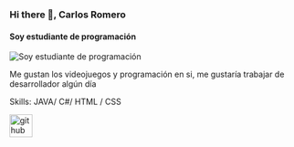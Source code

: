 ### Hi there 👋, Carlos Romero
#### Soy estudiante de programación 
![Soy estudiante de programación ](https://i.pinimg.com/originals/75/20/bd/7520bdd27f5493b77487683e16575c35.gif)

Me gustan los videojuegos y programación en si, me gustaría trabajar de desarrollador algún día 

Skills: JAVA/ C#/ HTML / CSS


[<img src='https://cdn.jsdelivr.net/npm/simple-icons@3.0.1/icons/github.svg' alt='github' height='40'>](https://github.com/Flowing87)  


